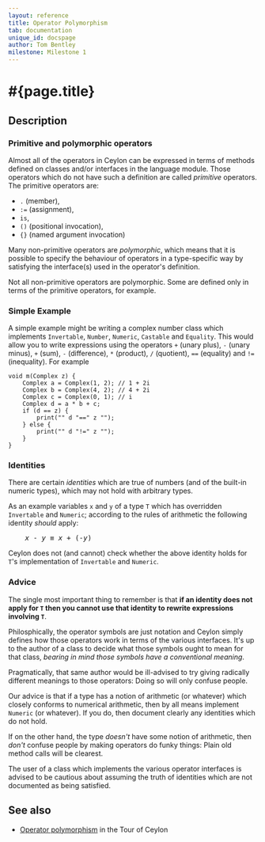 ```yaml
---
layout: reference
title: Operator Polymorphism
tab: documentation
unique_id: docspage
author: Tom Bentley
milestone: Milestone 1
---
```


# #{page.title}

## Description

### Primitive and polymorphic operators

Almost all of the operators in Ceylon can be expressed in terms of 
methods defined on classes and/or interfaces in the language module. 
Those operators which do not have such a definition are called 
*primitive* operators. The primitive operators are:

* `.` (member), 
* `:=` (assignment), 
* `is`, 
* `()` (positional invocation),
* `{}` (named argument invocation)

Many non-primitive operators are *polymorphic*, which means that it is 
possible to specify the behaviour of operators in a type-specific way by 
satisfying the interface(s) used in the operator's definition.

Not all non-primitive operators are polymorphic. Some are defined only in 
terms of the primitive operators, for example.

### Simple Example

A simple example might be writing a complex number class which implements
`Invertable`, `Number`, `Numeric`, `Castable`  and `Equality`. 
This would allow you to write expressions using the 
operators `+` (unary plus), `-` (unary minus), 
`+` (sum), `-` (difference), `*` (product), `/` (quotient),
`==` (equality) and `!=` (inequality). For example

    void m(Complex z) {
        Complex a = Complex(1, 2); // 1 + 2i
        Complex b = Complex(4, 2); // 4 + 2i
        Complex c = Complex(0, 1); // i
        Complex d = a * b + c;
        if (d == z) {
            print("" d "==" z "");
        } else {
            print("" d "!=" z "");
        }
    }

### Identities

There are certain *identities* which are true of numbers (and of the built-in
numeric types), which may not hold with arbitrary types. 

As an example variables `x` and `y` of a type `T` which has overridden 
`Invertable` and `Numeric`; according to the rules of arithmetic the 
following identity *should* apply:

<pre>
    <i>x</i> - <i>y</i> ≡ <i>x</i> + (-<i>y</i>)
</pre>

Ceylon does not (and cannot) check whether the above identity holds for 
`T`'s implementation of `Invertable` and `Numeric`. 

### Advice

The single most important thing to remember is that 
**if an identity does not apply for `T` then you cannot use that identity to 
rewrite expressions involving `T`**.

Philosphically, the operator symbols are just notation and Ceylon simply
defines how those operators work in terms of the various interfaces. It's up 
to the author of a class to decide what those symbols ought to
mean for that class, *bearing in mind those symbols have a conventional meaning*.

Pragmatically, that same author would be ill-advised to try giving radically 
different meanings to those operators: Doing so will only confuse 
people.

Our advice is that if a type has a notion of arithmetic (or whatever) 
which closely conforms to numerical arithmetic, then by all means implement 
`Numeric` (or whatever). If you do, then document clearly any identities which 
do not hold. 

If on the other hand, the type *doesn't* have some notion of arithmetic, then 
*don't* confuse people by making operators do funky things: Plain old method 
calls will be clearest.

The user of a class which implements the various operator interfaces is 
advised to be cautious about assuming the truth of identities which are not 
documented as being satisfied.


## See also

* [Operator polymorphism](/documentation/tour/language-module/#operator_polymorphism) 
  in the Tour of Ceylon

